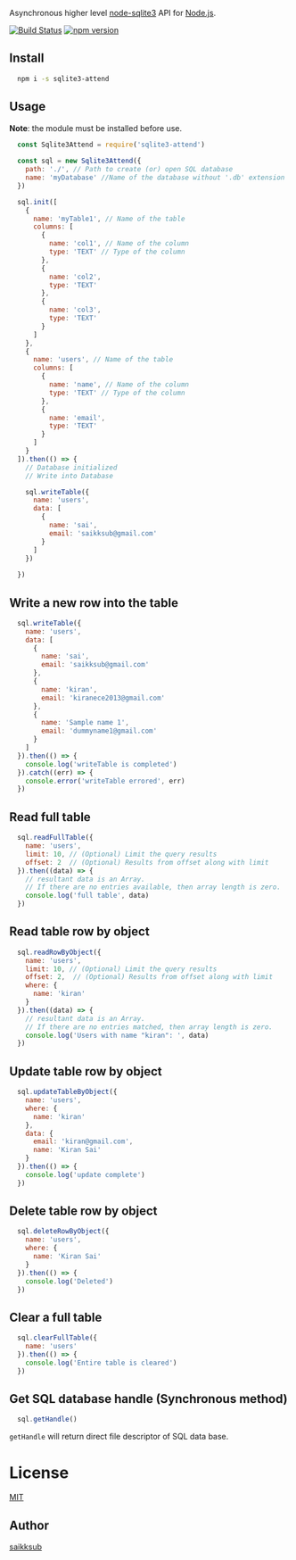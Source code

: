 Asynchronous higher level [node-sqlite3](https://github.com/mapbox/node-sqlite3) API for [Node.js](https://nodejs.org/en/).

[![Build Status](https://travis-ci.com/saikksub/sqlite3-attend.svg?branch=master)](https://travis-ci.com/saikksub/sqlite3-attend)
[![npm version](https://badge.fury.io/js/sqlite3-attend.svg)](https://badge.fury.io/js/sqlite3-attend)

## Install
``` bash
  npm i -s sqlite3-attend
```

## Usage
**Note**: the module must be installed before use.
``` javascript
  const Sqlite3Attend = require('sqlite3-attend')
  
  const sql = new Sqlite3Attend({
    path: './', // Path to create (or) open SQL database
    name: 'myDatabase' //Name of the database without '.db' extension
  })

  sql.init([
    {
      name: 'myTable1', // Name of the table
      columns: [
        {
          name: 'col1', // Name of the column
          type: 'TEXT' // Type of the column
        },
        {
          name: 'col2',
          type: 'TEXT'
        },
        {
          name: 'col3',
          type: 'TEXT'
        }
      ]
    },
    {
      name: 'users', // Name of the table
      columns: [
        {
          name: 'name', // Name of the column
          type: 'TEXT' // Type of the column
        },
        {
          name: 'email',
          type: 'TEXT'
        }
      ]
    }
  ]).then(() => {
    // Database initialized
    // Write into Database

    sql.writeTable({
      name: 'users',
      data: [
        {
          name: 'sai',
          email: 'saikksub@gmail.com'
        }
      ]
    })
  
  })
```
## Write a new row into the table
``` javascript
  sql.writeTable({
    name: 'users',
    data: [
      {
        name: 'sai',
        email: 'saikksub@gmail.com'
      },
      {
        name: 'kiran',
        email: 'kiranece2013@gmail.com'
      },
      {
        name: 'Sample name 1',
        email: 'dummyname1@gmail.com'
      }
    ]
  }).then(() => {
    console.log('writeTable is completed')
  }).catch((err) => {
    console.error('writeTable errored', err)
  })
```

## Read full table

``` javascript
  sql.readFullTable({
    name: 'users',
    limit: 10, // (Optional) Limit the query results
    offset: 2  // (Optional) Results from offset along with limit
  }).then((data) => {
    // resultant data is an Array.
    // If there are no entries available, then array length is zero.
    console.log('full table', data)
  })
```

## Read table row by object
``` javascript
  sql.readRowByObject({
    name: 'users',
    limit: 10, // (Optional) Limit the query results
    offset: 2,  // (Optional) Results from offset along with limit
    where: {
      name: 'kiran'
    }
  }).then((data) => {
    // resultant data is an Array.
    // If there are no entries matched, then array length is zero.
    console.log('Users with name "kiran": ', data)
  })
```

## Update table row by object
``` javascript
  sql.updateTableByObject({
    name: 'users',
    where: {
      name: 'kiran'
    },
    data: {
      email: 'kiran@gmail.com',
      name: 'Kiran Sai'
    }
  }).then(() => {
    console.log('update complete')
  })
```
## Delete table row by object
``` javascript
  sql.deleteRowByObject({
    name: 'users',
    where: {
      name: 'Kiran Sai'
    }
  }).then(() => {
    console.log('Deleted')
  })
```


## Clear a full table
``` javascript
  sql.clearFullTable({
    name: 'users'
  }).then(() => {
    console.log('Entire table is cleared')
  })
```


## Get SQL database handle (Synchronous method)
``` javascript
  sql.getHandle()
```

`getHandle` will return direct file descriptor of SQL data base. 

# License
[MIT](https://opensource.org/licenses/MIT)

## Author
[saikksub](https://github.com/saikksub)
